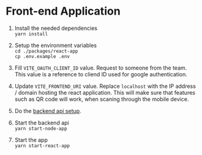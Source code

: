 # Front-end Application

1. Install the needed dependencies \
   `yarn install`

2. Setup the environment variables \
   `cd ./packages/react-app` \
   `cp .env.example .env`

3. Fill `VITE_OAUTH_CLIENT_ID` value. Request to someone from the team. This value is a reference to cliend ID used for google authentication.

4. Update `VITE_FRONTEND_URI` value. Replace `localhost` with the IP address / domain hosting the react application. This will make sure that features such as QR code will work, when scaning through the mobile device.

5. Do the [backend api setup](./node-app.md).

6. Start the backend api \
   `yarn start-node-app`

7. Start the app \
   `yarn start-react-app`
